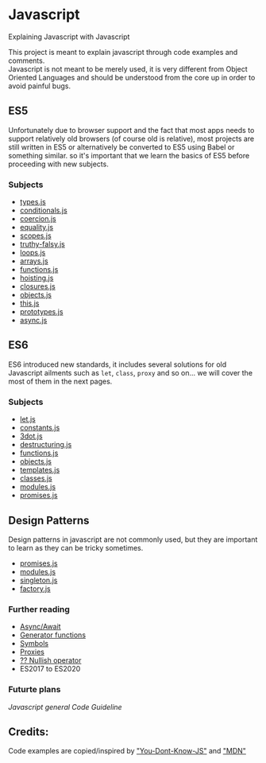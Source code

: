 # Javascript
Explaining Javascript with Javascript

This project is meant to explain javascript through code examples and comments.  
Javascript is not meant to be merely used, it is very different from Object Oriented Languages and should be understood from the core up in order to avoid painful bugs.

## ES5
Unfortunately due to browser support and the fact that most apps needs to support relatively old browsers (of course old is relative), most projects are still written in ES5 or alternatively be converted to ES5 using Babel or something similar.  so it's important that we learn the basics of ES5 before proceeding with new subjects.

### Subjects
- [types.js](ES5/types.js)
- [conditionals.js](ES5/conditionals.js)
- [coercion.js](ES5/coercion.js)
- [equality.js](ES5/equality.js)
- [scopes.js](ES5/scopes.js)
- [truthy-falsy.js](ES5/truthy-falsy.js)
- [loops.js](ES5/loops.js)
- [arrays.js](ES5/arrays.js)
- [functions.js](ES5/functions.js)
- [hoisting.js](ES5/hoisting.js)
- [closures.js](ES5/closures.js)
- [objects.js](ES5/objects.js)
- [this.js](ES5/this.js)
- [prototypes.js](ES5/prototypes.js)
- [async.js](ES5/async.js)

## ES6
ES6 introduced new standards, it includes several solutions for old Javascript ailments such as `let`, `class`, `proxy` and so on... we will cover the most of them in the next pages.

### Subjects
- [let.js](ES6/let.js)
- [constants.js](ES6/constants.js)
- [3dot.js](ES6/3dot.js)
- [destructuring.js](ES6/destructuring.js)
- [functions.js](ES6/functions.js)
- [objects.js](ES6/objects.js)
- [templates.js](ES6/templates.js)
- [classes.js](ES6/classes.js)
- [modules.js](ES6/modules.js)
- [promises.js](ES6/promises.js)

## Design Patterns
Design patterns in javascript are not commonly used, but they are important to learn as they can be tricky sometimes.  

- [promises.js](Patterns/promises.js)
- [modules.js](Patterns/modules.js)
- [singleton.js](Patterns/singleton.js)
- [factory.js](Patterns/factory.js)

### Further reading
- [Async/Await](https://javascript.info/async-await)
- [Generator functions](https://javascript.info/generators)
- [Symbols](https://javascript.info/symbol)
- [Proxies](https://javascript.info/proxy)
- [?? Nullish operator](https://javascript.info/nullish-coalescing-operator)
- ES2017 to ES2020

### Futurte plans
_Javascript general Code Guideline_

## Credits:  
Code examples are copied/inspired by ["You-Dont-Know-JS"](https://github.com/getify/You-Dont-Know-JS) and ["MDN"](https://developer.mozilla.org/en-US/)

